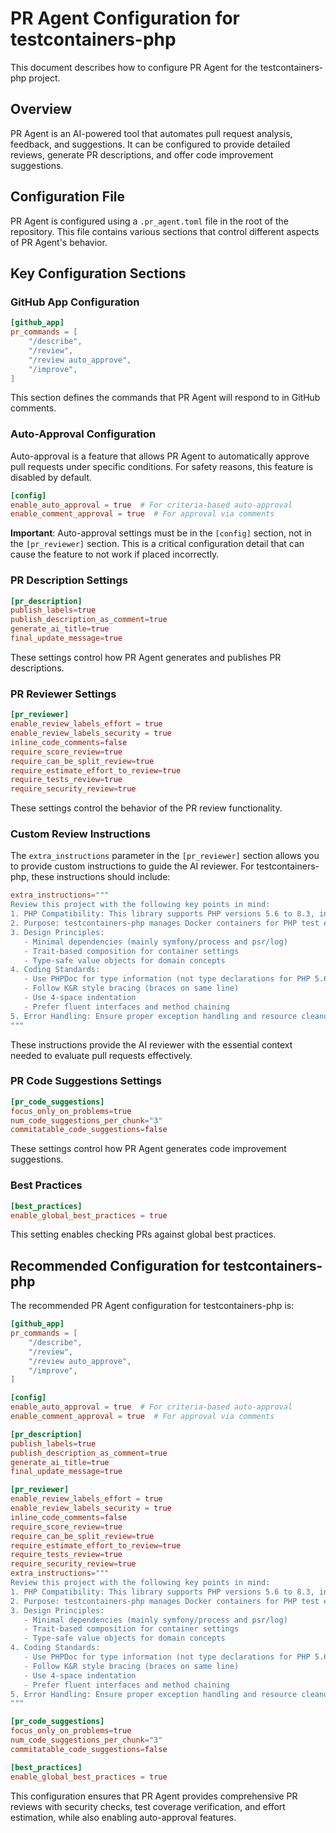 # PR Agent Configuration for testcontainers-php

This document describes how to configure PR Agent for the testcontainers-php project.

## Overview

PR Agent is an AI-powered tool that automates pull request analysis, feedback, and suggestions. It can be configured to provide detailed reviews, generate PR descriptions, and offer code improvement suggestions.

## Configuration File

PR Agent is configured using a `.pr_agent.toml` file in the root of the repository. This file contains various sections that control different aspects of PR Agent's behavior.

## Key Configuration Sections

### GitHub App Configuration

```toml
[github_app]
pr_commands = [
    "/describe",
    "/review",
    "/review auto_approve",
    "/improve",
]
```

This section defines the commands that PR Agent will respond to in GitHub comments.

### Auto-Approval Configuration

Auto-approval is a feature that allows PR Agent to automatically approve pull requests under specific conditions. For safety reasons, this feature is disabled by default.

```toml
[config]
enable_auto_approval = true  # For criteria-based auto-approval
enable_comment_approval = true  # For approval via comments
```

**Important**: Auto-approval settings must be in the `[config]` section, not in the `[pr_reviewer]` section. This is a critical configuration detail that can cause the feature to not work if placed incorrectly.

### PR Description Settings

```toml
[pr_description]
publish_labels=true
publish_description_as_comment=true
generate_ai_title=true
final_update_message=true
```

These settings control how PR Agent generates and publishes PR descriptions.

### PR Reviewer Settings

```toml
[pr_reviewer]
enable_review_labels_effort = true
enable_review_labels_security = true
inline_code_comments=false
require_score_review=true
require_can_be_split_review=true
require_estimate_effort_to_review=true
require_tests_review=true
require_security_review=true
```

These settings control the behavior of the PR review functionality.

### Custom Review Instructions

The `extra_instructions` parameter in the `[pr_reviewer]` section allows you to provide custom instructions to guide the AI reviewer. For testcontainers-php, these instructions should include:

```toml
extra_instructions="""
Review this project with the following key points in mind:
1. PHP Compatibility: This library supports PHP versions 5.6 to 8.3, including EOL versions. Code must be compatible with PHP 5.6.
2. Purpose: testcontainers-php manages Docker containers for PHP test environments, providing consistent and isolated test dependencies.
3. Design Principles: 
   - Minimal dependencies (mainly symfony/process and psr/log)
   - Trait-based composition for container settings
   - Type-safe value objects for domain concepts
4. Coding Standards:
   - Use PHPDoc for type information (not type declarations for PHP 5.6 compatibility)
   - Follow K&R style bracing (braces on same line)
   - Use 4-space indentation
   - Prefer fluent interfaces and method chaining
5. Error Handling: Ensure proper exception handling and resource cleanup
"""
```

These instructions provide the AI reviewer with the essential context needed to evaluate pull requests effectively.

### PR Code Suggestions Settings

```toml
[pr_code_suggestions]
focus_only_on_problems=true
num_code_suggestions_per_chunk="3"
commitatable_code_suggestions=false
```

These settings control how PR Agent generates code improvement suggestions.

### Best Practices

```toml
[best_practices]
enable_global_best_practices = true
```

This setting enables checking PRs against global best practices.

## Recommended Configuration for testcontainers-php

The recommended PR Agent configuration for testcontainers-php is:

```toml
[github_app]
pr_commands = [
    "/describe",
    "/review",
    "/review auto_approve",
    "/improve",
]

[config]
enable_auto_approval = true  # For criteria-based auto-approval
enable_comment_approval = true  # For approval via comments

[pr_description]
publish_labels=true
publish_description_as_comment=true
generate_ai_title=true
final_update_message=true

[pr_reviewer]
enable_review_labels_effort = true
enable_review_labels_security = true
inline_code_comments=false
require_score_review=true
require_can_be_split_review=true
require_estimate_effort_to_review=true
require_tests_review=true
require_security_review=true
extra_instructions="""
Review this project with the following key points in mind:
1. PHP Compatibility: This library supports PHP versions 5.6 to 8.3, including EOL versions. Code must be compatible with PHP 5.6.
2. Purpose: testcontainers-php manages Docker containers for PHP test environments, providing consistent and isolated test dependencies.
3. Design Principles: 
   - Minimal dependencies (mainly symfony/process and psr/log)
   - Trait-based composition for container settings
   - Type-safe value objects for domain concepts
4. Coding Standards:
   - Use PHPDoc for type information (not type declarations for PHP 5.6 compatibility)
   - Follow K&R style bracing (braces on same line)
   - Use 4-space indentation
   - Prefer fluent interfaces and method chaining
5. Error Handling: Ensure proper exception handling and resource cleanup
"""

[pr_code_suggestions]
focus_only_on_problems=true
num_code_suggestions_per_chunk="3"
commitatable_code_suggestions=false

[best_practices]
enable_global_best_practices = true
```

This configuration ensures that PR Agent provides comprehensive PR reviews with security checks, test coverage verification, and effort estimation, while also enabling auto-approval features.
